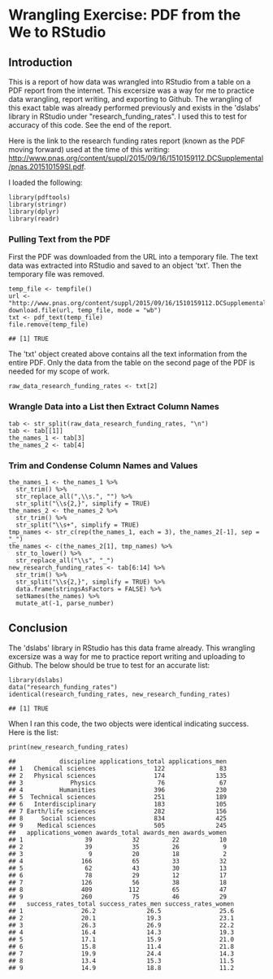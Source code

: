# Wrangling Exercise: PDF from the We to RStudio

Introduction
------------

This is a report of how data was wrangled into RStudio from a table on a
PDF report from the internet. This excersize was a way for me to
practice data wrangling, report writing, and exporting to Github. The
wrangling of this exact table was already performed previously and
exists in the 'dslabs' library in RStudio under
"research\_funding\_rates". I used this to test for accuracy of this
code. See the end of the report.

Here is the link to the research funding rates report (known as the PDF
moving forward) used at the time of this writing:
<http://www.pnas.org/content/suppl/2015/09/16/1510159112.DCSupplemental/pnas.201510159SI.pdf>.

I loaded the following:

    library(pdftools)
    library(stringr)
    library(dplyr)
    library(readr)

### Pulling Text from the PDF

First the PDF was downloaded from the URL into a temporary file. The
text data was extracted into RStudio and saved to an object 'txt'. Then
the temporary file was removed.

    temp_file <- tempfile()
    url <- "http://www.pnas.org/content/suppl/2015/09/16/1510159112.DCSupplemental/pnas.201510159SI.pdf"
    download.file(url, temp_file, mode = "wb")
    txt <- pdf_text(temp_file)
    file.remove(temp_file)

    ## [1] TRUE

The 'txt' object created above contains all the text information from
the entire PDF. Only the data from the table on the second page of the
PDF is needed for my scope of work.

    raw_data_research_funding_rates <- txt[2]

### Wrangle Data into a List then Extract Column Names

    tab <- str_split(raw_data_research_funding_rates, "\n")
    tab <- tab[[1]]
    the_names_1 <- tab[3]
    the_names_2 <- tab[4]

### Trim and Condense Column Names and Values

    the_names_1 <- the_names_1 %>%
      str_trim() %>%
      str_replace_all(",\\s.", "") %>%
      str_split("\\s{2,}", simplify = TRUE)
    the_names_2 <- the_names_2 %>%
      str_trim() %>%
      str_split("\\s+", simplify = TRUE)
    tmp_names <- str_c(rep(the_names_1, each = 3), the_names_2[-1], sep = "_")
    the_names <- c(the_names_2[1], tmp_names) %>%
      str_to_lower() %>%
      str_replace_all("\\s", "_")
    new_research_funding_rates <- tab[6:14] %>%
      str_trim() %>%
      str_split("\\s{2,}", simplify = TRUE) %>%
      data.frame(stringsAsFactors = FALSE) %>%
      setNames(the_names) %>%
      mutate_at(-1, parse_number)

Conclusion
----------

The 'dslabs' library in RStudio has this data frame already. This
wrangling excersize was a way for me to practice report writing and
uploading to Github. The below should be true to test for an accurate
list:

    library(dslabs)
    data("research_funding_rates")
    identical(research_funding_rates, new_research_funding_rates)

    ## [1] TRUE

When I ran this code, the two objects were identical indicating success.
Here is the list:

    print(new_research_funding_rates)

    ##            discipline applications_total applications_men
    ## 1   Chemical sciences                122               83
    ## 2   Physical sciences                174              135
    ## 3             Physics                 76               67
    ## 4          Humanities                396              230
    ## 5  Technical sciences                251              189
    ## 6   Interdisciplinary                183              105
    ## 7 Earth/life sciences                282              156
    ## 8     Social sciences                834              425
    ## 9    Medical sciences                505              245
    ##   applications_women awards_total awards_men awards_women
    ## 1                 39           32         22           10
    ## 2                 39           35         26            9
    ## 3                  9           20         18            2
    ## 4                166           65         33           32
    ## 5                 62           43         30           13
    ## 6                 78           29         12           17
    ## 7                126           56         38           18
    ## 8                409          112         65           47
    ## 9                260           75         46           29
    ##   success_rates_total success_rates_men success_rates_women
    ## 1                26.2              26.5                25.6
    ## 2                20.1              19.3                23.1
    ## 3                26.3              26.9                22.2
    ## 4                16.4              14.3                19.3
    ## 5                17.1              15.9                21.0
    ## 6                15.8              11.4                21.8
    ## 7                19.9              24.4                14.3
    ## 8                13.4              15.3                11.5
    ## 9                14.9              18.8                11.2
